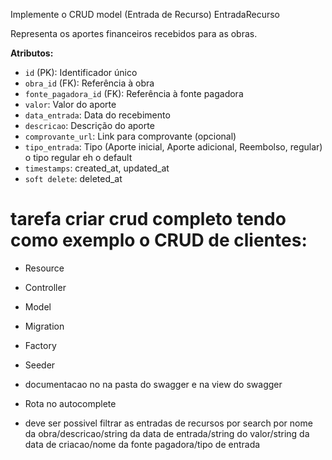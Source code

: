 
Implemente o CRUD model (Entrada de Recurso)  EntradaRecurso

Representa os aportes financeiros recebidos para as obras.

**Atributos:**
- `id` (PK): Identificador único
- `obra_id` (FK): Referência à obra
- `fonte_pagadora_id` (FK): Referência à fonte pagadora
- `valor`: Valor do aporte
- `data_entrada`: Data do recebimento
- `descricao`: Descrição do aporte
- `comprovante_url`: Link para comprovante (opcional)
- `tipo_entrada`: Tipo (Aporte inicial, Aporte adicional, Reembolso, regular) o tipo regular eh o default
- `timestamps`: created_at, updated_at
- `soft delete`: deleted_at

# tarefa criar crud completo tendo como exemplo o CRUD de clientes:
 - Resource
 - Controller
 - Model
 - Migration
 - Factory
 - Seeder
 - documentacao no na pasta do swagger e na view do swagger
 - Rota no autocomplete

- deve ser possivel filtrar as entradas de recursos por search por nome da obra/descricao/string da data de entrada/string do valor/string da data de criacao/nome da fonte pagadora/tipo de entrada